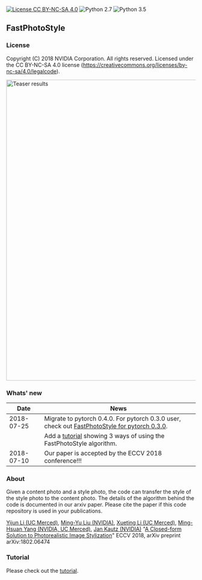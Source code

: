 [![License CC BY-NC-SA 4.0](https://img.shields.io/badge/license-CC4.0-blue.svg)](https://raw.githubusercontent.com/NVIDIA/FastPhotoStyle/master/LICENSE.md)
![Python 2.7](https://img.shields.io/badge/python-2.7-green.svg)
![Python 3.5](https://img.shields.io/badge/python-3.5-green.svg)

## FastPhotoStyle

### License
Copyright (C) 2018 NVIDIA Corporation.  All rights reserved.
Licensed under the CC BY-NC-SA 4.0 license (https://creativecommons.org/licenses/by-nc-sa/4.0/legalcode).

<img src="https://raw.githubusercontent.com/NVIDIA/FastPhotoStyle/master/teaser.png" width="800" title="Teaser results"> 


### Whats' new
 
 | Date     | News |
 |----------|--------------|
 |2018-07-25| Migrate to pytorch 0.4.0. For pytorch 0.3.0 user, check out [FastPhotoStyle for pytorch 0.3.0](https://github.com/NVIDIA/FastPhotoStyle/releases/tag/f33e07f). |
 |          | Add a [tutorial](TUTORIAL.md) showing 3 ways of using the FastPhotoStyle algorithm.|
 |2018-07-10| Our paper is accepted by the ECCV 2018 conference!!! | 


### About

Given a content photo and a style photo, the code can transfer the style of the style photo to the content photo. The details of the algorithm behind the code is documented in our arxiv paper. Please cite the paper if this code repository is used in your publications.

[Yijun Li (UC Merced)](https://sites.google.com/site/yijunlimaverick/), 
[Ming-Yu Liu (NVIDIA)](http://mingyuliu.net/), 
[Xueting Li (UC Merced)](https://sunshineatnoon.github.io/), 
[Ming-Hsuan Yang (NVIDIA, UC Merced)](http://faculty.ucmerced.edu/mhyang/), 
[Jan Kautz (NVIDIA)](http://jankautz.com/) 
"[A Closed-form Solution to Photorealistic Image Stylization](https://arxiv.org/abs/1802.06474)" 
ECCV 2018, arXiv preprint arXiv:1802.06474



### Tutorial

Please check out the [tutorial](TUTORIAL.md).


